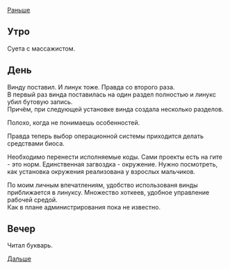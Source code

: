 [Раньше](2019.11.29.md)  
## Утро
Суета с массажистом.
## День
Винду поставил. И линук тоже. Правда со второго раза.  
В первый раз винда поставилась на один раздел полностью и линукс убил бутовую запись.  
Причём, при следующей установке винда создала несколько разделов.

Полохо, когда не понимаешь особенностей.

Правда теперь выбор операционной системы приходится делать средствами биоса.

Необходимо перенести исполняемые коды. Сами проекты есть на гите - это норм. Единственная загвоздка - окружение. Нужно посмотреть, как установка окружения реализована у взрослых мальчиков.

По моим личным впечатлениям, удобство использованя винды приближается в линуксу. Множество хоткеев, удобное управление рабочей средой.  
Как в плане администрирования пока не известно.
## Вечер
Читал букварь.

[Дальше](2019.12.01.md)